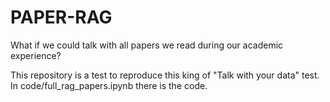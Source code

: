 # PAPER-RAG

What if we could talk with all papers we read during our academic experience?

This repository is a test to reproduce this king of "Talk with your data" test. In code/full_rag_papers.ipynb there is the code.